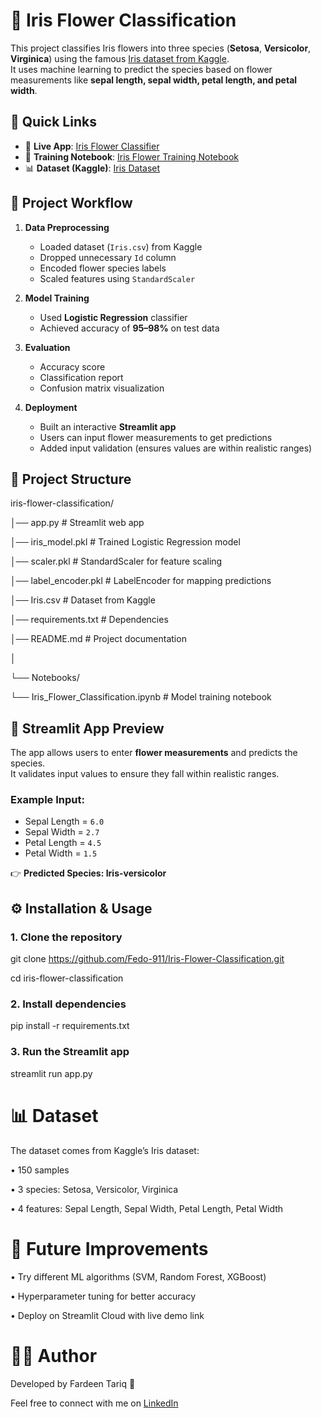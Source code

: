 # 🌸 Iris Flower Classification

This project classifies Iris flowers into three species (**Setosa**, **Versicolor**, **Virginica**) using the famous [Iris dataset from Kaggle](https://www.kaggle.com/datasets/uciml/iris).  
It uses machine learning to predict the species based on flower measurements like **sepal length, sepal width, petal length, and petal width**.

## 🔗 Quick Links
- 🚀 **Live App**: [Iris Flower Classifier](https://github.com/Fedo-911/Iris-Flower-Classification)  
- 📓 **Training Notebook**: [Iris Flower Training Notebook](https://github.com/Fedo-911/iris-flower-classification/blob/main/Notebooks/Iris_Flower_Classification.ipynb)  
- 📊 **Dataset (Kaggle)**: [Iris Dataset](https://www.kaggle.com/datasets/uciml/iris) 



## 🚀 Project Workflow
1. **Data Preprocessing**
   - Loaded dataset (`Iris.csv`) from Kaggle
   - Dropped unnecessary `Id` column
   - Encoded flower species labels
   - Scaled features using `StandardScaler`

2. **Model Training**
   - Used **Logistic Regression** classifier
   - Achieved accuracy of **95–98%** on test data

3. **Evaluation**
   - Accuracy score
   - Classification report
   - Confusion matrix visualization

4. **Deployment**
   - Built an interactive **Streamlit app**
   - Users can input flower measurements to get predictions
   - Added input validation (ensures values are within realistic ranges)



## 📂 Project Structure

iris-flower-classification/

│── app.py # Streamlit web app

│── iris_model.pkl # Trained Logistic Regression model

│── scaler.pkl # StandardScaler for feature scaling

│── label_encoder.pkl # LabelEncoder for mapping predictions

│── Iris.csv # Dataset from Kaggle

│── requirements.txt # Dependencies

│── README.md # Project documentation

│

└── Notebooks/

└── Iris_Flower_Classification.ipynb   # Model training notebook




## 🌸 Streamlit App Preview
The app allows users to enter **flower measurements** and predicts the species.  
It validates input values to ensure they fall within realistic ranges.

### Example Input:
- Sepal Length = `6.0`  
- Sepal Width = `2.7`  
- Petal Length = `4.5`  
- Petal Width = `1.5`  

👉 **Predicted Species: Iris-versicolor**



## ⚙️ Installation & Usage

### 1. Clone the repository

git clone https://github.com/Fedo-911/Iris-Flower-Classification.git

cd iris-flower-classification

### 2. Install dependencies
pip install -r requirements.txt

### 3. Run the Streamlit app
streamlit run app.py

# 📊 Dataset

The dataset comes from Kaggle’s Iris dataset:

• 150 samples

• 3 species: Setosa, Versicolor, Virginica

• 4 features: Sepal Length, Sepal Width, Petal Length, Petal Width

# 🔮 Future Improvements

• Try different ML algorithms (SVM, Random Forest, XGBoost)

• Hyperparameter tuning for better accuracy

• Deploy on Streamlit Cloud with live demo link

# 👨‍💻 Author

Developed by Fardeen Tariq 🌱

Feel free to connect with me on [LinkedIn](https://www.linkedin.com/in/fardeen-tariq)
 
